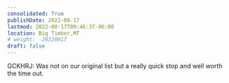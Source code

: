 ```yaml
---
consolidated: True
publishDate: 2022-08-17
lastmod: 2022-08-17T09:46:37-06:00
location: Big Timber,MT
# weight: -20220817
draft: false
---
```

GCKHRJ:  Was not on our original list but a really quick stop and well worth the time out.
 
